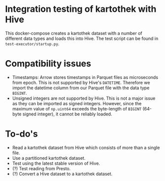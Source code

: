 # Integration testing of kartothek with Hive
This docker-compose creates a kartothek dataset with a number of different data types and loads this into Hive.
The test script can be found in `test-executor/startup.py`.

# Compatibility issues

 - Timestamps: Arrow stores timestamps in Parquet files as microseconds from epoch. This is not supported by Hive's `DATETIME`. Therefore we import the datetime column from our Parquet file with the data type `BIGINT`.
 - Unsigned integers are not supported by Hive. This is not a major issue as they can be imported as signed integers. However, since the maximum value of `np.uint64` exceeds the byte-length of `BIGINT` (64-byte signed integer), it cannot be reliably loaded.

 # To-do's

 - Read a kartothek dataset from Hive which consists of more than a single file.
 - Use a partitioned kartothek dataset.
 - Test using the latest stable version of Hive.
 - (?) Test reading from Presto.
 - (?) Convert a Hive dataset to a kartothek dataset.
